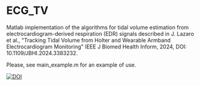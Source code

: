 # ECG_TV
Matlab implementation of the algorithms for tidal volume estimation from electrocardiogram-derived respiration (EDR) signals described in J. Lazaro et al., "Tracking Tidal Volume from Holter and Wearable Armband Electrocardiogram Monitoring" IEEE J Biomed Health Inform, 2024, DOI: 10.1109/JBHI.2024.3383232.

Please, see main_example.m for an example of use.

[![DOI](https://zenodo.org/badge/DOI/10.5281/zenodo.14186358.svg)](https://doi.org/10.5281/zenodo.14186358)
